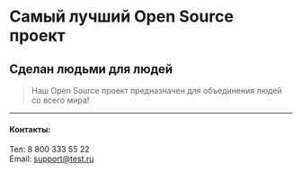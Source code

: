 # Самый лучший Open Source проект

## Сделан людьми для людей

> Наш Open Source проект предназначен для объединения людей со всего мира!

---
#### Контакты:
Тел: 8 800 333 55 22<br>
Email: support@test.ru

